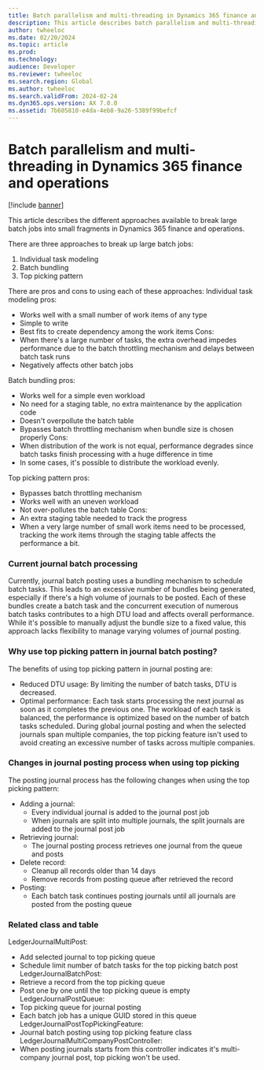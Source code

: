 ```yaml
---
title: Batch parallelism and multi-threading in Dynamics 365 finance and operations
description: This article describes batch parallelism and multi-threading in Dynamics 365 finance and operations
author: twheeloc
ms.date: 02/20/2024
ms.topic: article
ms.prod: 
ms.technology: 
audience: Developer
ms.reviewer: twheeloc
ms.search.region: Global
ms.author: twheeloc
ms.search.validFrom: 2024-02-24
ms.dyn365.ops.version: AX 7.0.0
ms.assetid: 7b605810-e4da-4eb8-9a26-5389f99befcf
---
```


# Batch parallelism and multi-threading in Dynamics 365 finance and operations

[!include [banner](../includes/banner.md)]

This article describes the different approaches available to break large batch jobs into small fragments in Dynamics 365 finance and operations.

There are three approaches to break up large batch jobs:
1. Individual task modeling
2. Batch bundling
3. Top picking pattern

There are pros and cons to using each of these approaches:
Individual task modeling pros: 
   - Works well with a small number of work items of any type
   - Simple to write
   - Best fits to create dependency among the work items
Cons: 
  - When there's a large number of tasks, the extra overhead impedes performance due to the batch throttling mechanism and delays between batch task runs
  - Negatively affects other batch jobs 

Batch bundling pros: 
  - Works well for a simple even workload
  - No need for a staging table, no extra maintenance by the application code
  - Doesn't overpollute the batch table
  - Bypasses batch throttling mechanism when bundle size is chosen properly
Cons: 
  - When distribution of the work is not equal, performance degrades since batch tasks finish processing with a huge difference in time
  - In some cases, it's possible to distribute the workload evenly.
 
Top picking pattern pros:
 - Bypasses batch throttling mechanism
 - Works well with an uneven workload
 - Not over-pollutes the batch table
Cons:
 - An extra staging table needed to track the progress
 - When a very large number of small work items need to be processed, tracking the work items through the staging table affects the performance a bit.


### Current journal batch processing 

Currently, journal batch posting uses a bundling mechanism to schedule batch tasks. This leads to an excessive number of bundles being generated, especially if there's a high volume of journals to be posted. Each of these bundles create a batch task and the concurrent execution of numerous batch tasks contributes to a high DTU load and affects overall performance. While it's possible to manually adjust the bundle size to a fixed value, this approach lacks flexibility to manage varying volumes of journal posting. 

### Why use top picking pattern in journal batch posting? 
The benefits of using top picking pattern in journal posting are: 
 - Reduced DTU usage: By limiting the number of batch tasks, DTU is decreased.
 - Optimal performance: Each task starts processing the next journal as soon as it completes the previous one. The workload of each task is balanced, the performance is optimized based on the number of batch tasks scheduled.
During global journal posting and when the selected journals span multiple companies, the top picking feature isn't used to avoid creating an excessive number of tasks across multiple companies.

### Changes in journal posting process when using top picking

The posting journal process has the following changes when using the top picking pattern: 
 - Adding a journal:
     - Every individual journal is added to the journal post job
     - When journals are split into multiple journals, the split journals are added to the journal post job
 - Retrieving journal:
     - The journal posting process retrieves one journal from the queue and posts
 - Delete record:
     - Cleanup all records older than 14 days
     - Remove records from posting queue after retrieved the record
 - Posting:
     - Each batch task continues posting journals until all journals are posted from the posting queue


### Related class and table 
LedgerJournalMultiPost: 
  - Add selected journal to top picking queue
  - Schedule limit number of batch tasks for the top picking batch post
LedgerJournalBatchPost:
 - Retrieve a record from the top picking queue
 - Post one by one until the top picking queue is empty
LedgerJournalPostQueue:
 - Top picking queue for journal posting
 - Each batch job has a unique GUID stored in this queue
LedgerJournalPostTopPickingFeature:
 - Journal batch posting using top picking feature class
LedgerJournalMultiCompanyPostController:
 - When posting journals starts from this controller indicates it's multi-company journal post, top picking won't be used.



